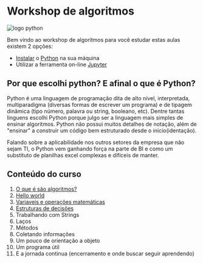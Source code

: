 # Workshop de algoritmos
![logo python](https://www.python.org/static/img/python-logo.png)

Bem vindo ao workshop de algoritmos para você estudar estas aulas existem 2 opções:
- [Instalar](https://python.org.br/instalacao-windows/) o [Python](https://www.python.org/) na sua máquina
- Utilizar a ferramenta on-line [Jupyter](https://mybinder.org/v2/gh/ipython/ipython-in-depth/master?filepath=binder/Index.ipynb)

## Por que escolhi python? E afinal o que é Python?
Python é uma linguagem de programação dita de alto nível, interpretada, multiparadigma (diversas formas de escrever um programa) e de tipagem dinâmica (tipo número, palavra ou string, booleano, etc).
Dentre tantas linguens escolhi Python porque julgo ser a linguagem mais simples de ensinar algoritmos. Python não possui muitos detalhes de notação, além de "ensinar" a construir um código bem estruturado desde o inicio(identação).

Falando sobre a aplicabilidade nos outros setores da empresa que não sejam TI, o Python vem ganhando força na parte de BI e como um substituto de planilhas excel complexas e difíceis de manter.

## Conteúdo do curso
1. [O que é são algoritmos?](Tema_1/README.md)
2. [Hello world](Tema_2/README.md)
3. [Variaveis e operações matemáticas](Tema_3/README.md)
4. [Estruturas de decisões](Tema_4/README.md)
5. Trabalhando com Strings
6. Laços
7. Métodos
8. Coletando informações
9. Um pouco de orientação a objeto
10. Um programa útil
11. E a jornada continua (encerramento e onde buscar seguir aprendendo)